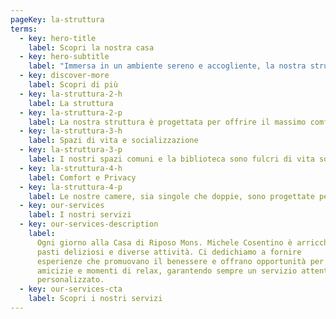 ```yaml
---
pageKey: la-struttura
terms:
  - key: hero-title
    label: Scopri la nostra casa
  - key: hero-subtitle
    label: "Immersa in un ambiente sereno e accogliente, la nostra struttura è pensata per offrire comfort, sicurezza e qualità di vita ai nostri ospiti."
  - key: discover-more
    label: Scopri di più
  - key: la-struttura-2-h
    label: La struttura
  - key: la-struttura-2-p
    label: La nostra struttura è progettata per offrire il massimo comfort e sicurezza, garantendo spazi luminosi e arredi funzionali per un'esperienza di soggiorno piacevole e rilassante.
  - key: la-struttura-3-h
    label: Spazi di vita e socializzazione
  - key: la-struttura-3-p
    label: I nostri spazi comuni e la biblioteca sono fulcri di vita sociale e culturale. Sale comuni luminose accolgono attività di gruppo e momenti di relax, mentre la biblioteca e la sala convegni sono spazi dedicati all'apprendimento e agli eventi culturali.
  - key: la-struttura-4-h
    label: Comfort e Privacy
  - key: la-struttura-4-p
    label: Le nostre camere, sia singole che doppie, sono progettate per garantire privacy e comfort. Ogni camera è dotata di servizi essenziali e arredi funzionali, rispettando le esigenze individuali degli ospiti.
  - key: our-services
    label: I nostri servizi
  - key: our-services-description
    label:
      Ogni giorno alla Casa di Riposo Mons. Michele Cosentino è arricchito da
      pasti deliziosi e diverse attività. Ci dedichiamo a fornire
      esperienze che promuovano il benessere e offrano opportunità per nuove
      amicizie e momenti di relax, garantendo sempre un servizio attento e
      personalizzato.
  - key: our-services-cta
    label: Scopri i nostri servizi
---
```

